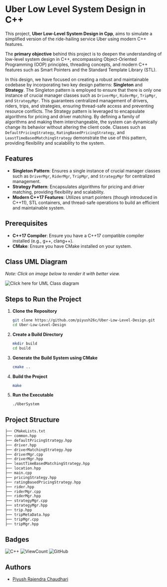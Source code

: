 # Uber Low Level System Design in C++
This project, **Uber Low-Level System Design in Cpp**, aims to simulate a simplified version of the ride-hailing service Uber using modern C++ features. 

The **primary objective** behind this project is to deepen the understanding of low-level system design in C++, encompassing Object-Oriented Programming (OOP) principles, threading concepts, and modern C++ features such as Smart Pointers and the Standard Template Library (STL).

In this design, we have focused on creating a robust and maintainable codebase by incorporating two key design patterns: **Singleton** and **Strategy**. The Singleton pattern is employed to ensure that there is only one instance of crucial manager classes such as ``DriverMgr``, ``RiderMgr``, ``TripMgr``, and ``StrategyMgr``. This guarantees centralized management of drivers, riders, trips, and strategies, ensuring thread-safe access and preventing resource conflicts. The Strategy pattern is leveraged to encapsulate algorithms for pricing and driver matching. By defining a family of algorithms and making them interchangeable, the system can dynamically change its behavior without altering the client code. Classes such as ``DefaultPricingStrategy``, ``RatingBasedPricingStrategy``, and ``LeastTimeBasedMatchingStrategy`` demonstrate the use of this pattern, providing flexibility and scalability to the system.

## Features
- **Singleton Pattern**: Ensures a single instance of crucial manager classes such as `DriverMgr`, `RiderMgr`, `TripMgr`, and `StrategyMgr` for centralized management.
- **Strategy Pattern**: Encapsulates algorithms for pricing and driver matching, providing flexibility and scalability.
- **Modern C++17 Features**: Utilizes smart pointers (though introduced in C++11), STL containers, and thread-safe operations to build an efficient and maintainable system.

## Prerequisites
- **C++17 Compiler**: Ensure you have a C++17 compatible compiler installed (e.g., g++, clang++).
- **CMake**: Ensure you have CMake installed on your system.

## Class UML Diagram

*Note: Click on image below to render it with better view.*

![Click here for UML Class diagram](https://www.planttext.com/api/plantuml/svg/l5ZPRjiu57ttLn1zAEI1dGy80gEUs6qC94vWootcoM0asYQW3I9TJ96cFpOFyqdzXN8NnSLnLxzOvDqFxxsyqjV__dz3A6pfiIm60rnHrEvWXi13YpDSxTUqXHJjFu6d0H2_9_X8s5v6dq46Y-nOC3BdHKbMLuG2Se0johSDRQ_I5ZTtYC8Pf73o6ZJsUdW9ylhuM22fzekjrp6T30VFWq5MG4B03EtWiQ0HvtwNGs6hmg-8G-FF4pSC7S8AKhRxDoGe_yDXn2sBK4uu5WodovLPYp-YzWxIxF12ofISHx8diOYyW2n6AJhn5OTTi5Fd5a52KrmY4M7CsL_gO0_zq_Q5fo-uo4yX7AUESKDneIDvObLDSVOCMd6kQSsOsN-ocgQBvJlGoEFctejzHmYJ6xm_I1vVvB6k2uuigeubK5HfThEShjUBTylvJ2plb_FjEfskn2BzS2yMQxcwMStdrlhj_MPbBnVlDLKRIbUB1xwLRjPXQxCL4rfjxvVRz6Q-_J3znzwThlY_PEHwK_NyCDsirUFrT7azlxrLg_bonfww_Aap5dvTQNnbcG5MfvWUSzJVhAkzjQj54qLkRfNG29WTBJ4CfOwMjzBPJa7bqjZAGoqo0QJDsE84GqweOL1dsU8SjVAqU_kvo3wBq7CZ2QflriA14GXJPyBw29WSwqmhAFQ8Mfi9Ip_9QwWpookNJ1ooDcDlXY3lnMLVG4BE02vA1rImb2SzveK1u4U8YpwU5cAwkKZHPibahUXjXuvDpgfxohKbGd4ZdeTEu5m33rlT4qBlwmww82nV_DvfHodmZWOP24e8d1EJFioVTbfQT0eYK0Y2Ro8psYEgRgto-dGH5MSNaTsdU3yz4hdFBap00cqMkLphskUtlAVQkMudWirk-U5Ot9j1n-RT6APw4-uMpdlrgK2JnJWAt6-wW69LVLxDQm34dDDZzgDtTW9E-Q4tOKANYgau3Pvd30JLmJ5f2lY9KsQi_d51ag7CqaYNyBl3tTxKph6gMmOXyxE4pPLCyn2U-fZ87MpiDi5K9SfTcEUgK7ireuEKDHS_ARThnBMS66YCDFUJmtPsVCvuOHI900C6sNveYB9HwNUhxm5TfhTg2XtaMe-5kEmo3bIcWSLhnkbsKGtzqAKA7whECPyz0fGLYy59vty75SWHc-5BN27tXU2bbuuoEFswPUiOyORU7xCIANSVDojW1pgB4aAl9-ZCNB4yOnra50rb8Xe_qUj5jQlFrQ5bEvbG2iXSPa-nUs5lhZd3PA22j2vnngrFG8N-LMtH6l2wchXk4KD6zBspxelll1FwhJdSPS8W-QTlFB_qZYLuwbsaxC2xJlxNUAodFZ6ki3kX8c0oC5s7CyY1gKVNoSB9OZOvIJMZV92hrYRuWk51a4lj_3Lakzov6VUb_h8hp11xvANUaNALNds-k8XyBmdpnhyw328U2B7Jhye2cWur0MhPr8mJr3k5d0LRd6vU-g8SFghMwTX7umDf7wC-VizeFnSqcyWvEL_tcAgQ8jOAzWVAtUIV0rYUfmTCWEnWx0621hQ2lCDi-7h5uYhhwkBGDAyks7js3hWEgQX0Ey5e3RI_GfsPwNz4qnlsn3zLVWC00F__0m00)


## Steps to Run the Project

1. **Clone the Repository**
   ```sh
   git clone https://github.com/piyush26c/Uber-Low-Level-Design.git
   cd Uber-Low-Level-Design
   ```

2. **Create a Build Directory**
   ```sh
   mkdir build
   cd build
   ```

3. **Generate the Build System using CMake**
   ```sh
   cmake ..
   ```

4. **Build the Project**
   ```sh
   make
   ```

5. **Run the Executable**
   ```sh
   ./UberSystem
   ```


## Project Structure

```sh
├── CMakeLists.txt
├── common.hpp
├── defaultPricingStrategy.hpp
├── driver.hpp
├── driverMatchingStrategy.hpp
├── driverMgr.cpp
├── driverMgr.hpp
├── leastTimeBasedMatchingStrategy.hpp
├── location.hpp
├── main.cpp
├── pricingStrategy.hpp
├── ratingBasedPricingStrategy.hpp
├── rider.hpp
├── riderMgr.cpp
├── riderMgr.hpp
├── strategyMgr.cpp
├── strategyMgr.hpp
├── trip.hpp
├── tripMetaData.hpp
├── tripMgr.cpp
├── tripMgr.hpp
```

## Badges

![C++](https://img.shields.io/badge/C++-blue.svg?style=flat&logo=c%2B%2B)
![ViewCount](https://views.whatilearened.today/views/github/piyush26c/Uber-Low-Level-Design.svg) ![GitHub](https://img.shields.io/github/last-commit/piyush26c/Uber-Low-Level-Design)
## Authors

- [Piyush Rajendra Chaudhari](https://github.com/piyush26c)

